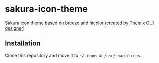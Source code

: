 # sakura-icon-theme
Sakura icon theme based on breeze and hicolor (created by [Themix GUI designer](https://github.com/themix-project/themix-gui/tree/master))

## Installation

Clone this repository and move it to `~/.icons` or `/usr/share/icons`.
